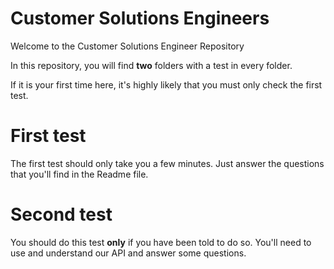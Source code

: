 # Customer Solutions Engineers
Welcome to the Customer Solutions Engineer Repository

In this repository, you will find **two** folders with a test in every folder.

If it is your first time here, it's highly likely that you must only check the first test.

# First test 
The first test should only take you a few minutes. Just answer the questions that you'll find in the Readme file.

# Second test
You should do this test **only** if you have been told to do so. You'll need to use and understand our API and answer some questions.
